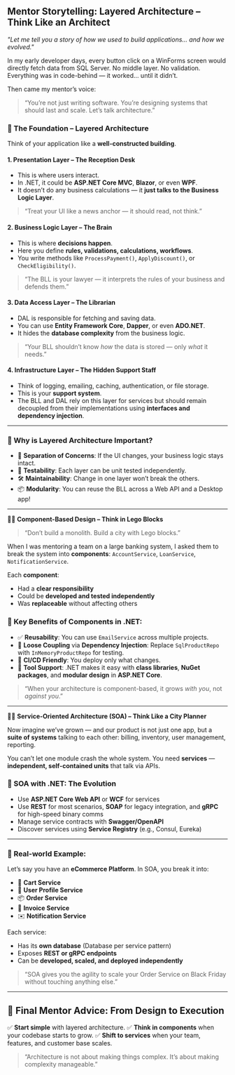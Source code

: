 

##  Mentor Storytelling: Layered Architecture – Think Like an Architect

*"Let me tell you a story of how we used to build applications... and how we evolved."*

In my early developer days, every button click on a WinForms screen would directly fetch data from SQL Server. No middle layer. No validation. Everything was in code-behind — it worked… until it didn’t.

Then came my mentor’s voice:

> “You’re not just writing software. You’re designing systems that should last and scale. Let’s talk architecture.”

### 🧱 The Foundation – Layered Architecture

Think of your application like a **well-constructed building**.

#### 1. **Presentation Layer – The Reception Desk**

* This is where users interact.
* In .NET, it could be **ASP.NET Core MVC**, **Blazor**, or even **WPF**.
* It doesn’t do any business calculations — it **just talks to the Business Logic Layer**.

> “Treat your UI like a news anchor — it should read, not think.”

#### 2. **Business Logic Layer – The Brain**

* This is where **decisions happen**.
* Here you define **rules, validations, calculations, workflows**.
* You write methods like `ProcessPayment()`, `ApplyDiscount()`, or `CheckEligibility()`.

> “The BLL is your lawyer — it interprets the rules of your business and defends them.”

#### 3. **Data Access Layer – The Librarian**

* DAL is responsible for fetching and saving data.
* You can use **Entity Framework Core**, **Dapper**, or even **ADO.NET**.
* It hides the **database complexity** from the business logic.

> “Your BLL shouldn’t know *how* the data is stored — only *what* it needs.”

#### 4. **Infrastructure Layer – The Hidden Support Staff**

* Think of logging, emailing, caching, authentication, or file storage.
* This is your **support system**.
* The BLL and DAL rely on this layer for services but should remain decoupled from their implementations using **interfaces and dependency injection**.

---

### 🧠 Why is Layered Architecture Important?

* 🔄 **Separation of Concerns**: If the UI changes, your business logic stays intact.
* 🧪 **Testability**: Each layer can be unit tested independently.
* 🛠️ **Maintainability**: Change in one layer won’t break the others.
* 📦 **Modularity**: You can reuse the BLL across a Web API and a Desktop app!

---

👨‍🏫 **Component-Based Design – Think in Lego Blocks**

> “Don’t build a monolith. Build a city with Lego blocks.”

When I was mentoring a team on a large banking system, I asked them to break the system into **components**: `AccountService`, `LoanService`, `NotificationService`.

Each **component**:

* Had a **clear responsibility**
* Could be **developed and tested independently**
* Was **replaceable** without affecting others

### 🔁 Key Benefits of Components in .NET:

* ✅ **Reusability**: You can use `EmailService` across multiple projects.
* 🔄 **Loose Coupling** via **Dependency Injection**: Replace `SqlProductRepo` with `InMemoryProductRepo` for testing.
* 🚀 **CI/CD Friendly**: You deploy only what changes.
* 🧰 **Tool Support**: .NET makes it easy with **class libraries**, **NuGet packages**, and **modular design** in **ASP.NET Core**.

> “When your architecture is component-based, it grows *with you*, not *against you*.”

---

👨‍🏫 **Service-Oriented Architecture (SOA) – Think Like a City Planner**

Now imagine we’ve grown — and our product is not just one app, but a **suite of systems** talking to each other: billing, inventory, user management, reporting.

You can’t let one module crash the whole system. You need **services** — **independent, self-contained units** that talk via APIs.

### 🧩 SOA with .NET: The Evolution

* Use **ASP.NET Core Web API** or **WCF** for services
* Use **REST** for most scenarios, **SOAP** for legacy integration, and **gRPC** for high-speed binary comms
* Manage service contracts with **Swagger/OpenAPI**
* Discover services using **Service Registry** (e.g., Consul, Eureka)

---

### 🚦 Real-world Example:

Let’s say you have an **eCommerce Platform**. In SOA, you break it into:

* 🛒 **Cart Service**
* 👤 **User Profile Service**
* 📦 **Order Service**
* 🧾 **Invoice Service**
* ✉️ **Notification Service**

Each service:

* Has its **own database** (Database per service pattern)
* Exposes **REST or gRPC endpoints**
* Can be **developed, scaled, and deployed independently**

> “SOA gives you the agility to scale your Order Service on Black Friday without touching anything else.”

---

## 🧭 Final Mentor Advice: From Design to Execution

✅ **Start simple** with layered architecture.
✅ **Think in components** when your codebase starts to grow.
✅ **Shift to services** when your team, features, and customer base scales.

> “Architecture is not about making things complex. It’s about making complexity manageable.”
 

